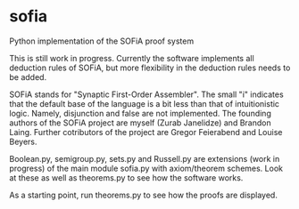 # sofia
Python implementation of the SOFiA proof system

This is still work in progress. Currently the software implements all deduction rules of SOFiA, but more flexibility in the deduction rules needs to be added.

SOFiA stands for "Synaptic First-Order Assembler". The small "i" indicates that the default base of the language is a bit less than that of intuitionistic logic. Namely, disjunction and false are not implemented. The founding authors of the SOFiA project are myself (Zurab Janelidze) and Brandon Laing. Further cotributors of the project are Gregor Feierabend and Louise Beyers.

Boolean.py, semigroup.py, sets.py and Russell.py are extensions (work in progress) of the main module sofia.py with axiom/theorem schemes. Look at these as well as theorems.py to see how the software works.

As a starting point, run theorems.py to see how the proofs are displayed.
